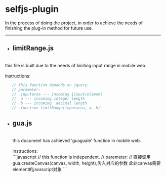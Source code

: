 # selfjs-plugin
In the process of doing the project, in order to achieve the needs of finishing the plug-in method for future use.

-----------------------------------------------------------------------------------------------------------------
- ## limitRange.js<br>
 <br>
this file is built due to the needs of limiting input range in mobile web.<br>
<br>
Instructions:<br>
```javascript
   // this function depends on jquery.
   // paremeter:
   //  inputarea --- incoming [input]element
   //  a --- incoming integer length
   //  b --- incoming  decimal length
   //  function limitRange(inputarea, a, b)
```

- ## gua.js<br>
    <br>
   this document has achieved 'guaguale' function in mobile web.<br>
   <br>
   Instructions:<br>
   ```javascript
      // this function is independent.
      // paremeter:
      //  直接调用 gua.createCanvas(canvas, width, height),传入对应的参数 此处canvas需要element的javascript对象
   ```

